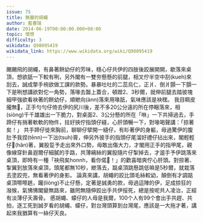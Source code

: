 ```yaml
---
issue: 75
title: 無翼的胡蠅
author: 藍春瑞
date: 2014-06-19T00:00:00.000+08:00
topic: 懷想
difficulty: 3
wikidata: Q98095419
wikidata_link: https://www.wikidata.org/wiki/Q98095419
---
```

颺颺飛的胡蠅，有鼻著餅幼仔的芳味，穩心仔共伊的四肢後跤展開開，歇落來桌頂，想欲舐一下較有咧，另外閣有一雙夯懸懸的前腿，相叉佇半空中刮(kueh)來刮去，誠成撆手䘼欲做工課的款勢。暴暴吐吐的二蕊烏仁，正爿、倒爿顫一下顫一下是咧想講欲對佗一角勢，落喙去齧上蓋合，頓蹬2、3秒爾，就伸前腿去踏彼塊細甲強欲看袂著的餅幼仔，順紲向(ànn)落來用喙舐，氣味應該是袂䆀。
我目睭皮攏無𥍉，正手勻勻仔倚去伊的尻川後，差不多20公分遠的所在停睏落來，相(siòng)千千雄雄出一下脆力，對桌面2、3公分懸的所在「咻」一下共掃過去，手蹄仔有捎著軟軟的物件，拄好挾佇指頭仔縫，心肝頭暢一下，對喙喝聲講：「掠著矣！」
共手蹄仔徙來胸前，聊聊仔擘開一縫仔，有䀐著伊的身軀，毋過驚伊的腹肚予我捏(tēnn)一下泏(tsuh)膏，伸另外彼手的指頭仔尾溜好禮仔拈出來，閣輕輕仔𫟂(hân)著，翼股踅予走出來外口勢，毋敢出傷大力，才閣用正手的指甲尾，親像線穿針鼻遐爾仔細膩的手路，共薄縭絲的翼股隨片仔掣掉去，才遛手予伊跳落來桌頂，即時有一種「袂飛矣honnh，看你偌𠢕！」的歡喜暗爽佇心肝頭。對掠著、掣翼到放落來桌頂，頭尾都無10秒，紲落去，踮桌頂跳懸跳低嘛是5秒爾，就栽落去塗跤兜，無看著伊的身影。
論真來講，胡蠅的跤比頭毛絲較幼，顛倒有才調踮桌頂嚓嚓趒，躘(liòng)不止仔懸，定著是誠勇的款，毋過這陣的伊，足成掠狂的潑猴，氣怫怫閣變無路來，雖罔無隨伸跤出手共伊挼死，總是按呢共人凌治，正經有淡薄仔夭壽骨。
慼胡蠅、蠓仔的人毋是我爾，100个人有99个會出手共趕、共拍，逐工死到誠歹看的胡蠅、蠓仔，對台灣頭算到台灣尾，應該是一大拖才著，講起來我猶算有一絲仔天良。